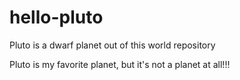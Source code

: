 # hello-pluto
Pluto is a dwarf planet out of this world repository 

Pluto is my favorite planet, but it's not a planet at all!!!
